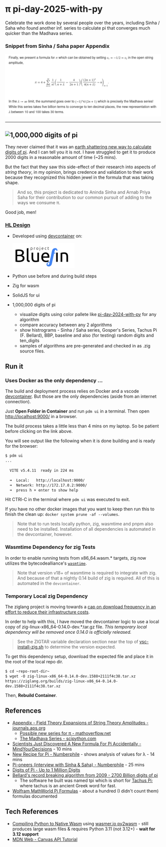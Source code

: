 # π pi-day-2025-with-py


Celebrate the work done by several people over the years, including Sinha / Saha who found another inf. series to calculate pi that converges much quicker than the Madhava series.

### Snippet from Sinha / Saha paper Appendix
![Appendix snippet](./docs/snippet.svg)

---
![1,000,000 digits of pi](https://github.com/klmcwhirter/stuff/blob/master/pi-day-2025-demo.gif)
---
They never claimed that it was an [earth shattering new way to calculate digits of pi](https://youtu.be/2lvTjEZ-bbw?t=44). And I can tell you it is not. I have struggled to get it to produce 2000 digits in a reasonable amount of time (~25 mins).

But the fact that they saw this side-effect of their research into aspects of *string theory*, in my opinion, brings credence and validation to their work because they recognized this hidden jewel in the formula that was taking shape.

> And so, this project is dedicated to Aninda Sinha and Arnab Priya Saha for their contribution to our common pursuit of adding to the ways we consume π.

Good job, men!

### [HL Design](./TODO.md)
* Developed using [devcontainer](https://code.visualstudio.com/docs/devcontainers/containers) on:

  [![project bluefin](./docs/project-bluefin.svg)](https://projectbluefin.io/)
* Python use before and during build steps
* Zig for wasm
* SolidJS for ui
* 1,000,000 digits of pi
  * visualize digits using color pallete like [pi-day-2024-with-py](https://github.com/klmcwhirter/pi-day-2024-with-py) for any algorithm
  * compare accuracy between any 2 algorithms
  * show histrograms - Sinha / Saha series, Gosper's Series, Tachus Pi (F. Bellard), BBP, baseline and also (for testing) random digits and ten_digits
  * samples of algorithms are pre-generated and checked in as .zig source files.

## Run it

### Uses Docker as the only dependency ...

The build and deployment process relies on Docker and a vscode [devcontainer](https://code.visualstudio.com/docs/devcontainers/containers). But those are the only dependencies (aside from an internet connection).

Just **Open Folder in Container** and run `pdm ui` in a terminal. Then open [http://localhost:9000/](http://localhost:9000/) in a browser.

The build process takes a little less than 4 mins on my laptop. So be patient before clicking on the link above.

You will see output like the following when it is done building and is ready for the browser:

```
$ pdm ui
...

  VITE v5.4.11  ready in 224 ms

  ➜  Local:   http://localhost:9000/
  ➜  Network: http://172.17.0.2:9000/
  ➜  press h + enter to show help

```

Hit CTRl-C in the terminal where `pdm ui` was executed to exit.

If you have no other docker images that you want to keep then run this to finish the clean up: `docker system prune -af --volumes`.


> Note that to run tests locally python, zig, wasmtime and pnpm also need to be installed. Installation of all dependencies is automated in the devcontainer, however.

### Wasmtime Dependency for zig Tests

In order to enable running tests from x86_64.wasm.* targets, zig now utilizes the bytecodealliance's [`wasmtime`](https://github.com/bytecodealliance/wasmtime).

> Note that version v18+ of wasmtime is required to integrate with zig. And because of that a nightly 0.14 build of zig is required. All of this is automated in the `devcontainer`.

### Temporary Local zig Dependency
The ziglang project is moving towards a [cap on download frequency in an effort to reduce their infrastructure costs](https://ziglang.org/news/migrate-to-self-hosting/).

In order to help with this, I have moved the devcontainer logic to use a local copy of zig-linux-x86_64-0.14.0-dev.*.tar.gz file.
_This temporary local dependency will be removed once 0.14.0 is officially released._

> See the ZIGTAR variable declaration section near the top of [vsc-install-zig.sh](./.devcontainer/vsc-install-zig.sh) to determine the version expected.

To get this dependency setup, download the expected file and place it in the root of the local repo dir.

```
$ cd ~repo-root-dir~
$ wget -O zig-linux-x86_64-0.14.0-dev.1588+2111f4c38.tar.xz https://ziglang.org/builds/zig-linux-x86_64-0.14.0-dev.1588+2111f4c38.tar.xz
```
Then, **Rebuild Container**.

## References
* [Appendix - Field Theory Expansions of String Theory Amplitudes - journals.aps.org](https://journals.aps.org/prl/abstract/10.1103/PhysRevLett.132.221601#d5e8137)
  * [Possible new series for π - mathoverflow.net](https://mathoverflow.net/questions/473931/possible-new-series-for-pi)
  * [The Madhava Series - scipython.com](https://scipython.com/book/chapter-2-the-core-python-language-i/questions/the-madhava-series/)
* [Scientists Just Discovered A New Formula For Pi Accidentally - MindYourDecisions](https://youtu.be/t1ZnptSEPI8) - 10 mins
* [New Recipe for Pi - Numberphile](https://youtu.be/nXexsSWrc1Q?t=605s) - shows analysis of values for &lambda; - 14 mins
* [Pi-oneers (interview with Sinha & Saha) - Numberphile](https://youtu.be/2lvTjEZ-bbw) - 25 mins
* [Digits of Pi - Up to 1 Million Digits](https://www.angio.net/pi/digits.html)
* [Bellard's record breaking algorithm from 2009 - 2700 Billion digits of pi](https://bellard.org/pi/)
  * The software he built was named tpi which is short for [Tachus Pi](https://bellard.org/pi/pi2700e9/tpi.html); where tachus is an ancient Greek word for fast.
* [Wolfram MathWorld Pi Formulas](https://mathworld.wolfram.com/PiFormulas.html) - about a hundred (I didn't count them) formulas documented

## Tech References
* [Compiling Python to Native Wasm](https://youtu.be/_Gq273qvNMg) using [wasmer.io py2wasm](https://wasmer.io/posts/py2wasm-a-python-to-wasm-compiler) - still produces large wasm files & requires Python 3.11 (not 3.12+) - **wait for 3.12 support**
* [MDN Web - Canvas API Tutorial](https://developer.mozilla.org/en-US/docs/Web/API/Canvas_API/Tutorial)
